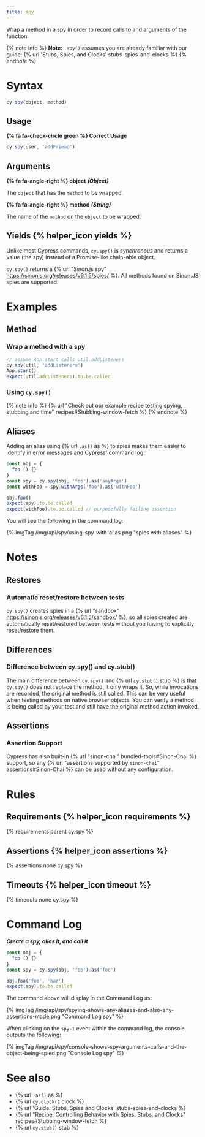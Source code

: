 ```yaml
---
title: spy
---
```


Wrap a method in a spy in order to record calls to and arguments of the function.

{% note info %}
**Note:** `.spy()` assumes you are already familiar with our guide: {% url 'Stubs, Spies, and Clocks' stubs-spies-and-clocks %}
{% endnote %}

# Syntax

```javascript
cy.spy(object, method)
```

## Usage

**{% fa fa-check-circle green %} Correct Usage**

```javascript
cy.spy(user, 'addFriend')
```

## Arguments

**{% fa fa-angle-right %} object** ***(Object)***

The `object` that has the `method` to be wrapped.

**{% fa fa-angle-right %} method** ***(String)***

The name of the `method` on the `object` to be wrapped.

## Yields {% helper_icon yields %}

Unlike most Cypress commands, `cy.spy()` is *synchronous* and returns a value (the spy) instead of a Promise-like chain-able object.

`cy.spy()` returns a {% url "Sinon.js spy" https://sinonjs.org/releases/v6.1.5/spies/ %}. All methods found on Sinon.JS spies are supported.

# Examples

## Method

### Wrap a method with a spy

```javascript
// assume App.start calls util.addListeners
cy.spy(util, 'addListeners')
App.start()
expect(util.addListeners).to.be.called
```

### Using `cy.spy()`

{% note info %}
{% url "Check out our example recipe testing spying, stubbing and time" recipes#Stubbing-window-fetch %}
{% endnote %}

## Aliases

Adding an alias using {% url `.as()` as %} to spies makes them easier to identify in error messages and Cypress' command log.

```javascript
const obj = {
  foo () {}
}
const spy = cy.spy(obj, 'foo').as('anyArgs')
const withFoo = spy.withArgs('foo').as('withFoo')

obj.foo()
expect(spy).to.be.called
expect(withFoo).to.be.called // purposefully failing assertion
```

You will see the following in the command log:

{% imgTag /img/api/spy/using-spy-with-alias.png "spies with aliases" %}

# Notes

## Restores

### Automatic reset/restore between tests

`cy.spy()` creates spies in a {% url "sandbox" https://sinonjs.org/releases/v6.1.5/sandbox/ %}, so all spies created are automatically reset/restored between tests without you having to explicitly reset/restore them.

## Differences

### Difference between cy.spy() and cy.stub()

The main difference between `cy.spy()` and {% url `cy.stub()` stub %} is that `cy.spy()` does not replace the method, it only wraps it. So, while invocations are recorded, the original method is still called. This can be very useful when testing methods on native browser objects. You can verify a method is being called by your test and still have the original method action invoked.

## Assertions

### Assertion Support

Cypress has also built-in {% url "sinon-chai" bundled-tools#Sinon-Chai %} support, so any {% url "assertions supported by `sinon-chai`" assertions#Sinon-Chai %} can be used without any configuration.

# Rules

## Requirements {% helper_icon requirements %}

{% requirements parent cy.spy %}

## Assertions {% helper_icon assertions %}

{% assertions none cy.spy %}

## Timeouts {% helper_icon timeout %}

{% timeouts none cy.spy %}

# Command Log

***Create a spy, alias it, and call it***

```javascript
const obj = {
  foo () {}
}
const spy = cy.spy(obj, 'foo').as('foo')

obj.foo('foo', 'bar')
expect(spy).to.be.called
```

The command above will display in the Command Log as:

{% imgTag /img/api/spy/spying-shows-any-aliases-and-also-any-assertions-made.png "Command Log spy" %}

When clicking on the `spy-1` event within the command log, the console outputs the following:

{% imgTag /img/api/spy/console-shows-spy-arguments-calls-and-the-object-being-spied.png "Console Log spy" %}

# See also

- {% url `.as()` as %}
- {% url `cy.clock()` clock %}
- {% url 'Guide: Stubs, Spies and Clocks' stubs-spies-and-clocks %}
- {% url "Recipe: Controlling Behavior with Spies, Stubs, and Clocks" recipes#Stubbing-window-fetch %}
- {% url `cy.stub()` stub %}
